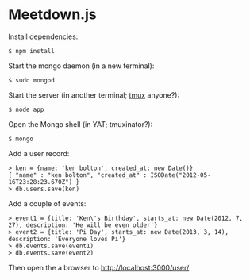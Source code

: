 # Meetdown.js

Install dependencies:

    $ npm install

Start the mongo daemon (in a new terminal):

    $ sudo mongod

Start the server (in another terminal; [tmux][] anyone?):

    $ node app

Open the Mongo shell (in YAT; tmuxinator?):

    $ mongo

Add a user record:

    > ken = {name: 'ken bolton', created_at: new Date()}
    { "name" : "ken bolton", "created_at" : ISODate("2012-05-16T23:28:23.670Z") }
    > db.users.save(ken)

Add a couple of events:

    > event1 = {title: 'Ken\'s Birthday', starts_at: new Date(2012, 7, 27), description: 'He will be even older'}
    > event2 = {title: 'Pi Day', starts_at: new Date(2013, 3, 14), description: 'Everyone loves Pi'}
    > db.events.save(event1)
    > db.events.save(event2)

Then open the a browser to <http://localhost:3000/user/>

[tmux]: http://tmux.sourceforge.net/ "Many terminals, one window"
